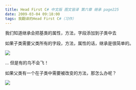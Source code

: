 ```yaml
---
title: Head First C# 中文版 图文皆译 第六章 继承 page225
date: 2009-03-04 09:18:00
tags: 我翻译的Head First C#（习作）
---
```

我们知道继承会把基类的属性，方法，字段添加到子类中去

如果子类需要父类所有的字段，方法，属性的话，继承是很简单的。

![](https://p-blog.csdn.net/images/p_blog_csdn_net/cuipengfei1/EntryImages/20090304/2009-03-04_09-04-20.jpg)

...  但是有的鸟不会飞！

如果父类有一个在子类中需要被改变的方法，那怎么办呢？

![](https://p-blog.csdn.net/images/p_blog_csdn_net/cuipengfei1/EntryImages/20090304/2009-03-04_09-09-48.jpg)



